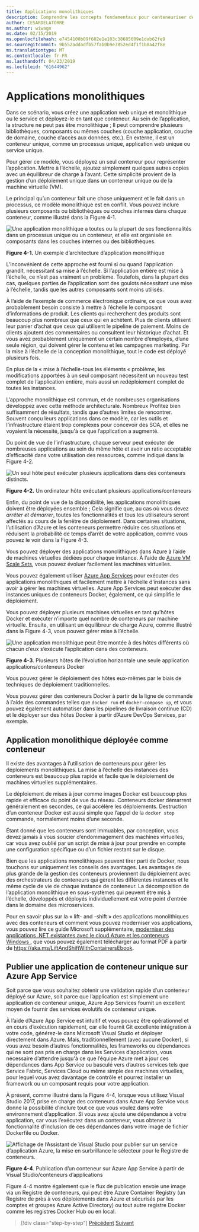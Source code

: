 ```yaml
---
title: Applications monolithiques
description: Comprendre les concepts fondamentaux pour conteneuriser des applications monolithiques.
author: CESARDELATORRE
ms.author: wiwagn
ms.date: 02/15/2019
ms.openlocfilehash: e7454100b09f602e1e103c38685609e1dab62fe9
ms.sourcegitcommit: 9b552addadfb57fab0b9e7852ed4f1f1b8a42f8e
ms.translationtype: MT
ms.contentlocale: fr-FR
ms.lasthandoff: 04/23/2019
ms.locfileid: "61644962"
---
```

# <a name="monolithic-applications"></a>Applications monolithiques

Dans ce scénario, vous créez une application web unique et monolithique ou le service et déployez-le en tant que conteneur. Au sein de l’application, la structure ne peut pas être monolithique ; Il peut comprendre plusieurs bibliothèques, composants ou mêmes couches (couche application, couche de domaine, couche d’accès aux données, etc.). En externe, il est un conteneur unique, comme un processus unique, application web unique ou service unique.

Pour gérer ce modèle, vous déployez un seul conteneur pour représenter l’application. Mettre à l’échelle, ajoutez simplement quelques autres copies avec un équilibreur de charge à l’avant. Cette simplicité provient de la gestion d’un déploiement unique dans un conteneur unique ou de la machine virtuelle (VM).

Le principal qu’un conteneur fait une chose uniquement et le fait dans un processus, ce modèle monolithique est en conflit. Vous pouvez inclure plusieurs composants ou bibliothèques ou couches internes dans chaque conteneur, comme illustré dans la Figure 4-1.

![Une application monolithique a toutes ou la plupart de ses fonctionnalités dans un processus unique ou un conteneur, et elle est organisée en composants dans les couches internes ou des bibliothèques.](./media/image1.png)

**Figure 4-1.** Un exemple d’architecture d’application monolithique

L’inconvénient de cette approche est fourni si ou quand l’application grandit, nécessitant sa mise à l’échelle. Si l’application entière est mise à l’échelle, ce n’est pas vraiment un problème. Toutefois, dans la plupart des cas, quelques parties de l’application sont des goulots nécessitant une mise à l’échelle, tandis que les autres composants sont moins utilisés.

À l’aide de l’exemple de commerce électronique ordinaire, ce que vous avez probablement besoin consiste à mettre à l’échelle le composant d’informations de produit. Les clients qui recherchent des produits sont beaucoup plus nombreux que ceux qui en achètent. Plus de clients utilisent leur panier d’achat que ceux qui utilisent le pipeline de paiement. Moins de clients ajoutent des commentaires ou consultent leur historique d’achat. Et vous avez probablement uniquement un certain nombre d’employés, d’une seule région, qui doivent gérer le contenu et les campagnes marketing. Par la mise à l’échelle de la conception monolithique, tout le code est déployé plusieurs fois.

En plus de la « mise à l’échelle-tous les éléments « problème, les modifications apportées à un seul composant nécessitent un nouveau test complet de l’application entière, mais aussi un redéploiement complet de toutes les instances.

L’approche monolithique est commun, et de nombreuses organisations développez avec cette méthode architecturale. Nombreux Profitez bien suffisamment de résultats, tandis que d’autres limites de rencontrer. Souvent conçu leurs applications dans ce modèle, car les outils et l’infrastructure étaient trop complexes pour concevoir des SOA, et elles ne voyaient la nécessité, jusqu'à ce que l’application a augmenté.

Du point de vue de l’infrastructure, chaque serveur peut exécuter de nombreuses applications au sein du même hôte et avoir un ratio acceptable d’efficacité dans votre utilisation des ressources, comme indiqué dans la Figure 4-2.

![Un seul hôte peut exécuter plusieurs applications dans des conteneurs distincts.](./media/image2.png)

**Figure 4-2.** Un ordinateur hôte exécutant plusieurs applications/conteneurs

Enfin, du point de vue de la disponibilité, les applications monolithiques doivent être déployées ensemble ; Cela signifie que, au cas où vous devez *arrêter et démarrer*, toutes les fonctionnalités et tous les utilisateurs seront affectés au cours de la fenêtre de déploiement. Dans certaines situations, l’utilisation d’Azure et les conteneurs permettre réduire ces situations et réduisent la probabilité de temps d’arrêt de votre application, comme vous pouvez le voir dans la Figure 4-3.

Vous pouvez déployer des applications monolithiques dans Azure à l’aide de machines virtuelles dédiées pour chaque instance. À l’aide de [Azure VM Scale Sets](https://docs.microsoft.com/azure/virtual-machine-scale-sets/), vous pouvez évoluer facilement les machines virtuelles.

Vous pouvez également utiliser [Azure App Services](https://azure.microsoft.com/services/app-service/) pour exécuter des applications monolithiques et facilement mettre à l’échelle d’instances sans avoir à gérer les machines virtuelles. Azure App Services peut exécuter des instances uniques de conteneurs Docker, également, ce qui simplifie le déploiement.

Vous pouvez déployer plusieurs machines virtuelles en tant qu’hôtes Docker et exécuter n’importe quel nombre de conteneurs par machine virtuelle. Ensuite, en utilisant un équilibreur de charge Azure, comme illustré dans la Figure 4-3, vous pouvez gérer mise à l’échelle.

![Une application monolithique peut être montée à des hôtes différents où chacun d’eux s’exécute l’application dans des conteneurs.](./media/image3.png)

**Figure 4-3**. Plusieurs hôtes de l’évolution horizontale une seule application applications/conteneurs Docker

Vous pouvez gérer le déploiement des hôtes eux-mêmes par le biais de techniques de déploiement traditionnelles.

Vous pouvez gérer des conteneurs Docker à partir de la ligne de commande à l’aide des commandes telles que `docker run` et `docker-compose up`, et vous pouvez également automatiser dans les pipelines de livraison continue (CD) et le déployer sur des hôtes Docker à partir d’Azure DevOps Services, par exemple.

## <a name="monolithic-application-deployed-as-a-container"></a>Application monolithique déployée comme conteneur

Il existe des avantages à l’utilisation de conteneurs pour gérer les déploiements monolithiques. La mise à l’échelle des instances des conteneurs est beaucoup plus rapide et facile que le déploiement de machines virtuelles supplémentaires.

Le déploiement de mises à jour comme images Docker est beaucoup plus rapide et efficace du point de vue du réseau. Conteneurs docker démarrent généralement en secondes, ce qui accélère les déploiements. Destruction d’un conteneur Docker est aussi simple que l’appel de la `docker stop` commande, normalement moins d’une seconde.

Étant donné que les conteneurs sont immuables, par conception, vous devez jamais à vous soucier d’endommagement des machines virtuelles, car vous avez oublié par un script de mise à jour pour prendre en compte une configuration spécifique ou d’un fichier restant sur le disque.

Bien que les applications monolithiques peuvent tirer parti de Docker, nous touchons sur uniquement les conseils des avantages. Les avantages de plus grande de la gestion des conteneurs proviennent du déploiement avec des orchestrateurs de conteneurs qui gèrent les différentes instances et le même cycle de vie de chaque instance de conteneur. La décomposition de l’application monolithique en sous-systèmes qui peuvent être mis à l’échelle, développés et déployés individuellement est votre point d’entrée dans le domaine des microservices.

Pour en savoir plus sur la « lift- and -shift » des applications monolithiques avec des conteneurs et comment vous pouvez moderniser vos applications, vous pouvez lire ce guide Microsoft supplémentaire, [moderniser des applications .NET existantes avec le cloud Azure et les conteneurs Windows ](../../modernize-with-azure-and-containers/index.md), que vous pouvez également télécharger au format PDF à partir de <https://aka.ms/LiftAndShiftWithContainersEbook>.

## <a name="publish-a-single-docker-container-app-to-azure-app-service"></a>Publier une application de conteneur unique sur Azure App Service

Soit parce que vous souhaitez obtenir une validation rapide d’un conteneur déployé sur Azure, soit parce que l’application est simplement une application de conteneur unique, Azure App Services fournit un excellent moyen de fournir des services évolutifs de conteneur unique.

À l’aide d’Azure App Service est intuitif et vous pouvez être opérationnel et en cours d’exécution rapidement, car elle fournit Git excellente intégration à votre code, générez-le dans Microsoft Visual Studio et déployer directement dans Azure. Mais, traditionnellement (avec aucune Docker), si vous avez besoin d’autres fonctionnalités, les frameworks ou dépendances qui ne sont pas pris en charge dans les Services d’application, vous nécessaire d’attendre jusqu'à ce que l’équipe Azure met à jour ces dépendances dans App Service ou basculé vers d’autres services tels que Service Fabric, Services Cloud ou même simple des machines virtuelles, pour lequel vous avez davantage de contrôle et pourrez installer un framework ou un composant requis pour votre application.

À présent, comme illustré dans la Figure 4-4, lorsque vous utilisez Visual Studio 2017, prise en charge des conteneurs dans Azure App Service vous donne la possibilité d’inclure tout ce que vous voulez dans votre environnement d’application. Si vous avez ajouté une dépendance à votre application, car vous l’exécutez dans un conteneur, vous obtenez la fonctionnalité d’inclusion de ces dépendances dans votre image de fichier Dockerfile ou Docker.

![Affichage de l’Assistant de Visual Studio pour publier sur un service d’application Azure, la mise en surbrillance le sélecteur pour le Registre de conteneurs.](./media/image4.png)

**Figure 4-4**. Publication d’un conteneur sur Azure App Service à partir de Visual Studio/conteneurs d’applications

Figure 4-4 montre également que le flux de publication envoie une image via un Registre de conteneurs, qui peut être Azure Container Registry (un Registre de près à vos déploiements dans Azure et sécurisés par les comptes et groupes Azure Active Directory) ou tout autre registre Docker comme les registres Docker Hub ou en local.

>[!div class="step-by-step"]
>[Précédent](common-container-design-principles.md)
>[Suivant](state-and-data-in-docker-applications.md)
